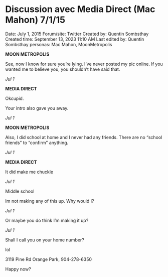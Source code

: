 # Discussion avec Media Direct (Mac Mahon) 7/1/15

Date: July 1, 2015
Forum/site: Twitter
Created by: Quentin Sombsthay
Created time: September 13, 2023 11:10 AM
Last edited by: Quentin Sombsthay
personas: Mac Mahon, MoonMetropolis

**MOON METROPOLIS**

See, now I know for sure you’re lying. I’ve never posted my pic online. If you wanted me to believe you, you shouldn’t have said that.

*Jul 1*

**MEDIA DIRECT**

Okcupid.

Your intro also gave you away.

*Jul 1*

**MOON METROPOLIS**

Also, I did school at home and I never had any friends. There are no “school friends” to “confirm” anything.

*Jul 1*

**MEDIA DIRECT**

It did make me chuckle

*Jul 1*

Middle school

Im not making any of this up. Why would I?

*Jul 1*

Or maybe you do think I’m making it up?

*Jul 1*

Shall I call you on your home number?

lol

3119 Pine Rd Orange Park, 904-278-6350

Happy now?